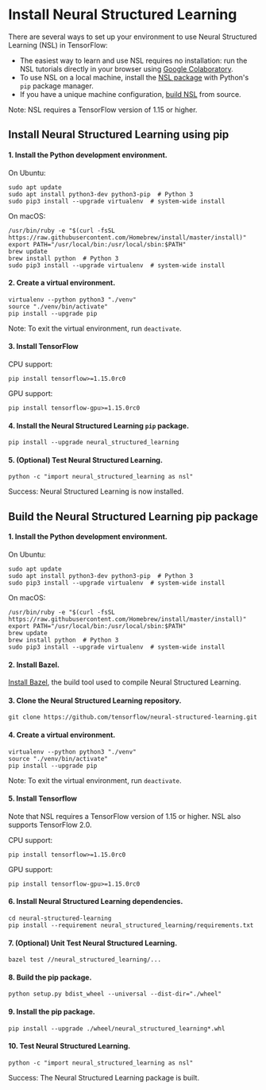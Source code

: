 # Install Neural Structured Learning

There are several ways to set up your environment to use Neural Structured
Learning (NSL) in TensorFlow:

*   The easiest way to learn and use NSL requires no installation: run the NSL
    tutorials directly in your browser using
    [Google Colaboratory](https://colab.research.google.com/notebooks/welcome.ipynb).
*   To use NSL on a local machine, install the
    [NSL package](#install-neural-structured-learning-using-pip) with Python's
    `pip` package manager.
*   If you have a unique machine configuration,
    [build NSL](#build-the-neural-structured-learning-pip-package) from source.

Note: NSL requires a TensorFlow version of 1.15 or higher.

## Install Neural Structured Learning using pip

#### 1. Install the Python development environment.

On Ubuntu:

<pre class="prettyprint lang-bsh">
<code class="devsite-terminal">sudo apt update</code>
<code class="devsite-terminal">sudo apt install python3-dev python3-pip  # Python 3</code>
<code class="devsite-terminal">sudo pip3 install --upgrade virtualenv  # system-wide install</code>
</pre>

On macOS:

<pre class="prettyprint lang-bsh">
<code class="devsite-terminal">/usr/bin/ruby -e "$(curl -fsSL https://raw.githubusercontent.com/Homebrew/install/master/install)"</code>
<code class="devsite-terminal">export PATH="/usr/local/bin:/usr/local/sbin:$PATH"</code>
<code class="devsite-terminal">brew update</code>
<code class="devsite-terminal">brew install python  # Python 3</code>
<code class="devsite-terminal">sudo pip3 install --upgrade virtualenv  # system-wide install</code>
</pre>

#### 2. Create a virtual environment.

<pre class="prettyprint lang-bsh">
<code class="devsite-terminal">virtualenv --python python3 "./venv"</code>
<code class="devsite-terminal">source "./venv/bin/activate"</code>
<code class="devsite-terminal tfo-terminal-venv">pip install --upgrade pip</code>
</pre>

Note: To exit the virtual environment, run `deactivate`.

#### 3. Install TensorFlow

CPU support:

<pre class="prettyprint lang-bsh">
<code class="devsite-terminal tfo-terminal-venv">pip install tensorflow>=1.15.0rc0</code>
</pre>

GPU support:

<pre class="prettyprint lang-bsh">
<code class="devsite-terminal tfo-terminal-venv">pip install tensorflow-gpu>=1.15.0rc0</code>
</pre>

#### 4. Install the Neural Structured Learning `pip` package.

<pre class="prettyprint lang-bsh">
<code class="devsite-terminal tfo-terminal-venv">pip install --upgrade neural_structured_learning</code>
</pre>

#### 5. (Optional) Test Neural Structured Learning.

<pre class="prettyprint lang-bsh">
<code class="devsite-terminal tfo-terminal-venv">python -c "import neural_structured_learning as nsl"</code>
</pre>

Success: Neural Structured Learning is now installed.

## Build the Neural Structured Learning pip package

#### 1. Install the Python development environment.

On Ubuntu:

<pre class="prettyprint lang-bsh">
<code class="devsite-terminal">sudo apt update</code>
<code class="devsite-terminal">sudo apt install python3-dev python3-pip  # Python 3</code>
<code class="devsite-terminal">sudo pip3 install --upgrade virtualenv  # system-wide install</code>
</pre>

On macOS:

<pre class="prettyprint lang-bsh">
<code class="devsite-terminal">/usr/bin/ruby -e "$(curl -fsSL https://raw.githubusercontent.com/Homebrew/install/master/install)"</code>
<code class="devsite-terminal">export PATH="/usr/local/bin:/usr/local/sbin:$PATH"</code>
<code class="devsite-terminal">brew update</code>
<code class="devsite-terminal">brew install python  # Python 3</code>
<code class="devsite-terminal">sudo pip3 install --upgrade virtualenv  # system-wide install</code>
</pre>

#### 2. Install Bazel.

[Install Bazel](https://docs.bazel.build/versions/master/install.html), the
build tool used to compile Neural Structured Learning.

#### 3. Clone the Neural Structured Learning repository.

<pre class="prettyprint lang-bsh">
<code class="devsite-terminal">git clone https://github.com/tensorflow/neural-structured-learning.git</code>
</pre>

#### 4. Create a virtual environment.

<pre class="prettyprint lang-bsh">
<code class="devsite-terminal">virtualenv --python python3 "./venv"</code>
<code class="devsite-terminal">source "./venv/bin/activate"</code>
<code class="devsite-terminal tfo-terminal-venv">pip install --upgrade pip</code>
</pre>

Note: To exit the virtual environment, run `deactivate`.

#### 5. Install Tensorflow

Note that NSL requires a TensorFlow version of 1.15 or higher. NSL also supports
TensorFlow 2.0.

CPU support:

<pre class="prettyprint lang-bsh">
<code class="devsite-terminal tfo-terminal-venv">pip install tensorflow>=1.15.0rc0</code>
</pre>

GPU support:

<pre class="prettyprint lang-bsh">
<code class="devsite-terminal tfo-terminal-venv">pip install tensorflow-gpu>=1.15.0rc0</code>
</pre>

#### 6. Install Neural Structured Learning dependencies.

<pre class="prettyprint lang-bsh">
<code class="devsite-terminal">cd neural-structured-learning</code>
<code class="devsite-terminal tfo-terminal-venv">pip install --requirement neural_structured_learning/requirements.txt</code>
</pre>

#### 7. (Optional) Unit Test Neural Structured Learning.

<pre class="prettyprint lang-bsh">
<code class="devsite-terminal tfo-terminal-venv">bazel test //neural_structured_learning/...</code>
</pre>

#### 8. Build the pip package.

<pre class="prettyprint lang-bsh">
<code class="devsite-terminal tfo-terminal-venv">python setup.py bdist_wheel --universal --dist-dir="./wheel"</code>
</pre>

#### 9. Install the pip package.

<pre class="prettyprint lang-bsh">
<code class="devsite-terminal tfo-terminal-venv">pip install --upgrade ./wheel/neural_structured_learning*.whl</code>
</pre>

#### 10. Test Neural Structured Learning.

<pre class="prettyprint lang-bsh">
<code class="devsite-terminal tfo-terminal-venv">python -c "import neural_structured_learning as nsl"</code>
</pre>

Success: The Neural Structured Learning package is built.
